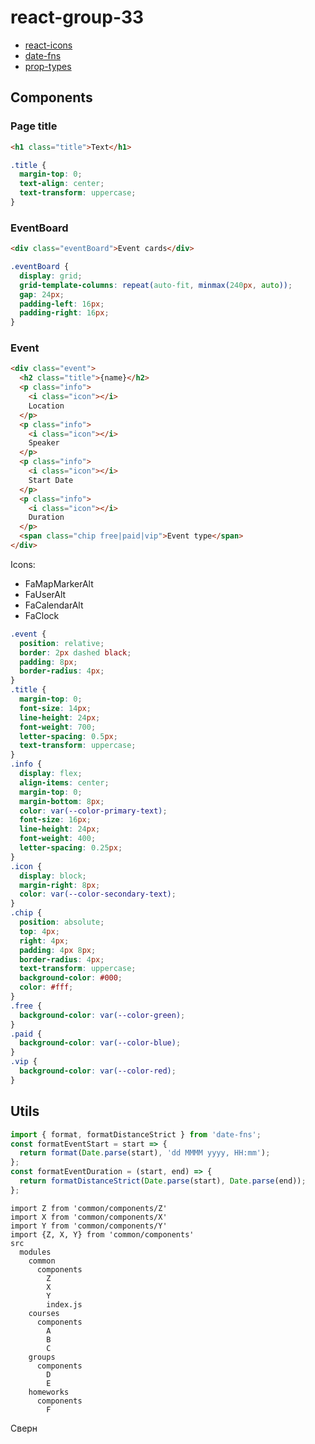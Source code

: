 # react-group-33
- [react-icons](https://react-icons.github.io/react-icons/)
- [date-fns](https://date-fns.org/)
- [prop-types](https://www.npmjs.com/package/prop-types)
## Components
### Page title
```html
<h1 class="title">Text</h1>
```
```css
.title {
  margin-top: 0;
  text-align: center;
  text-transform: uppercase;
}
```
### EventBoard
```html
<div class="eventBoard">Event cards</div>
```
```css
.eventBoard {
  display: grid;
  grid-template-columns: repeat(auto-fit, minmax(240px, auto));
  gap: 24px;
  padding-left: 16px;
  padding-right: 16px;
}
```
### Event
```html
<div class="event">
  <h2 class="title">{name}</h2>
  <p class="info">
    <i class="icon"></i>
    Location
  </p>
  <p class="info">
    <i class="icon"></i>
    Speaker
  </p>
  <p class="info">
    <i class="icon"></i>
    Start Date
  </p>
  <p class="info">
    <i class="icon"></i>
    Duration
  </p>
  <span class="chip free|paid|vip">Event type</span>
</div>
```
Icons:
- FaMapMarkerAlt
- FaUserAlt
- FaCalendarAlt
- FaClock
```css
.event {
  position: relative;
  border: 2px dashed black;
  padding: 8px;
  border-radius: 4px;
}
.title {
  margin-top: 0;
  font-size: 14px;
  line-height: 24px;
  font-weight: 700;
  letter-spacing: 0.5px;
  text-transform: uppercase;
}
.info {
  display: flex;
  align-items: center;
  margin-top: 0;
  margin-bottom: 8px;
  color: var(--color-primary-text);
  font-size: 16px;
  line-height: 24px;
  font-weight: 400;
  letter-spacing: 0.25px;
}
.icon {
  display: block;
  margin-right: 8px;
  color: var(--color-secondary-text);
}
.chip {
  position: absolute;
  top: 4px;
  right: 4px;
  padding: 4px 8px;
  border-radius: 4px;
  text-transform: uppercase;
  background-color: #000;
  color: #fff;
}
.free {
  background-color: var(--color-green);
}
.paid {
  background-color: var(--color-blue);
}
.vip {
  background-color: var(--color-red);
}
```
## Utils
```js
import { format, formatDistanceStrict } from 'date-fns';
const formatEventStart = start => {
  return format(Date.parse(start), 'dd MMMM yyyy, HH:mm');
};
const formatEventDuration = (start, end) => {
  return formatDistanceStrict(Date.parse(start), Date.parse(end));
};
```
```
import Z from 'common/components/Z'
import X from 'common/components/X'
import Y from 'common/components/Y'
import {Z, X, Y} from 'common/components'
src
  modules
    common
      components
        Z
        X
        Y
        index.js
    courses
      components
        A
        B
        C
    groups
      components
        D
        E
    homeworks
      components
        F
```
Сверн